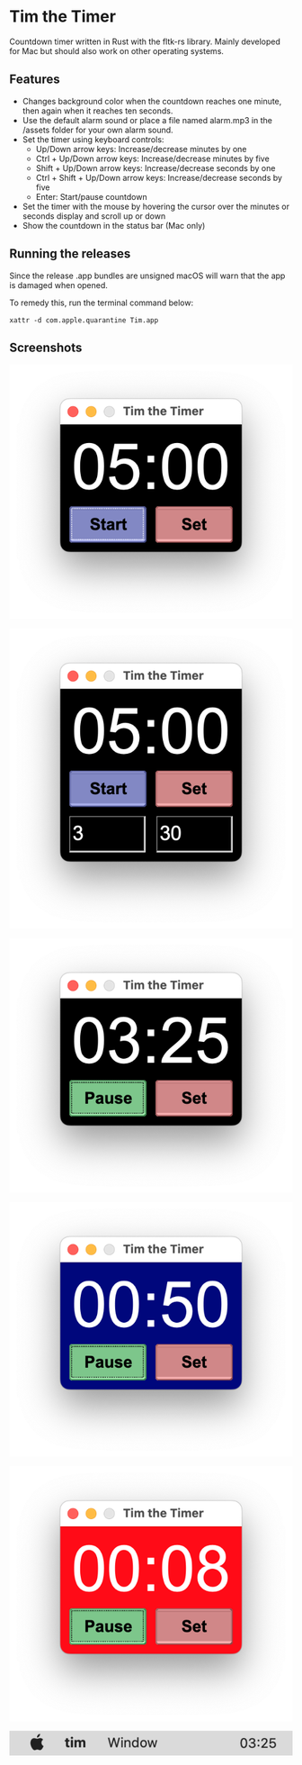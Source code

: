 # Tim the Timer

Countdown timer written in Rust with the fltk-rs library.
Mainly developed for Mac but should also work on other operating systems.

## Features

- Changes background color when the countdown reaches one minute, then again when it reaches ten seconds.
- Use the default alarm sound or place a file named alarm.mp3 in the /assets folder for your own alarm sound.
- Set the timer using keyboard controls:
    - Up/Down arrow keys: Increase/decrease minutes by one
    - Ctrl + Up/Down arrow keys: Increase/decrease minutes by five
    - Shift + Up/Down arrow keys: Increase/decrease seconds by one
    - Ctrl + Shift + Up/Down arrow keys: Increase/decrease seconds by five
    - Enter: Start/pause countdown
- Set the timer with the mouse by hovering the cursor over the minutes or seconds display and scroll up or down
- Show the countdown in the status bar (Mac only)

## Running the releases

Since the release .app bundles are unsigned macOS will warn that the app is damaged when opened.

To remedy this, run the terminal command below:

```
xattr -d com.apple.quarantine Tim.app
```

## Screenshots

![Screenshot](assets/screenshots/1.png "Screenshot")

![Screenshot](assets/screenshots/2.png "Screenshot")

![Screenshot](assets/screenshots/3.png "Screenshot")

![Screenshot](assets/screenshots/4.png "Screenshot")

![Screenshot](assets/screenshots/5.png "Screenshot")

![Screenshot](assets/screenshots/6.png "Screenshot")
